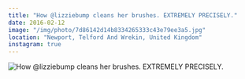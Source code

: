 ```yaml
---
title: "How @lizziebump cleans her brushes. EXTREMELY PRECISELY."
date: 2016-02-12
image: "/img/photo/7d86142d14b8334265333c43e79ee3a5.jpg"
location: "Newport, Telford And Wrekin, United Kingdom"
instagram: true
---
```


![How @lizziebump cleans her brushes. EXTREMELY PRECISELY.](/img/photo/7d86142d14b8334265333c43e79ee3a5.jpg)
